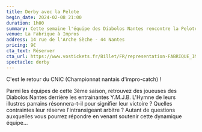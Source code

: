 ```yaml
---
title: Derby avec la Pelote
begin_date: 2024-02-08 21:00
duration: 1h00
summary: Cette semaine l'équipe des Diabolos Nantes rencontre la Pelote
venue: La Fabrique à Impros
address: 14 rue de l'Arche Sèche - 44 Nantes
pricing: 9€
cta_text: Réserver
cta_url: https://www.vostickets.fr/Billet/FR/representation-FABRIQUE_IMPROS-24437-0.wb?REFID=0L43AAAAAAByAQ
spectacle: derby
---
```


C'est le retour du CNIC (Championnat nantais d'impro-catch) ! 

Parmi les équipes de cette 3ème saison, retrouvez des joueuses des Diabolos Nantes derrière les entrainantes Y.M.J.B. L'Hymne de leurs illustres parrains résonnera-t-il pour signifier leur victoire ? Quelles contraintes leur réserve l'intransigeant arbitre ? Autant de questions auxquelles vous pourrez répondre en venant soutenir cette dynamique équipe...